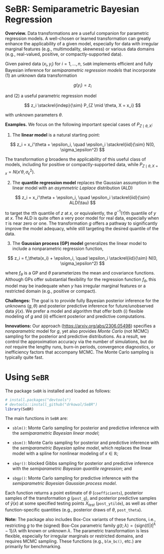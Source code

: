 SeBR: Semiparametric Bayesian Regression
================

**Overview.** Data transformations are a useful companion for parametric
regression models. A well-chosen or learned transformation can greatly
enhance the applicability of a given model, especially for data with
irregular marginal features (e.g., multimodality, skewness) or various
data domains (e.g., real-valued, positive, or compactly-supported data).

Given paired data $(x_i,y_i)$ for $i=1,\ldots,n$, `SeBR` implements
efficient and fully Bayesian inference for *semiparametric regression
models* that incorporate (1) an unknown data transformation

$$
g(y_i) = z_i
$$

and (2) a useful parametric regression model

$$
z_i  \stackrel{indep}{\sim} P_{Z \mid \theta, X = x_i}
$$

with unknown parameters $\theta$.

**Examples.** We focus on the following important special cases of
$P_{Z \mid \theta, X}$:

1.  The **linear model** is a natural starting point:

$$
z_i = x_i'\theta + \epsilon_i, \quad \epsilon_i \stackrel{iid}{\sim} N(0, \sigma_\epsilon^2)
$$

The transformation $g$ broadens the applicability of this useful class
of models, including for positive or compactly-supported data, while
$P_{Z \mid \theta, X=x} = N(x'\theta, \sigma_\epsilon^2)$.

2.  The **quantile regression model** replaces the Gaussian assumption
    in the linear model with an *asymmetric Laplace* distribution (ALD)

$$
z_i = x_i'\theta + \epsilon_i, \quad \epsilon_i \stackrel{iid}{\sim} ALD(\tau)
$$

to target the $\tau$th quantile of $z$ at $x$, or equivalently, the
$g^{-1}(\tau)$th quantile of $y$ at $x$. The ALD is quite often a very
poor model for real data, especially when $\tau$ is near zero or one.
The transformation $g$ offers a pathway to significantly improve the
model adequacy, while still targeting the desired quantile of the data.

3.  The **Gaussian process (GP) model** generalizes the linear model to
    include a nonparametric regression function,

$$
z_i = f_\theta(x_i) + \epsilon_i, \quad  \epsilon_i \stackrel{iid}{\sim} N(0, \sigma_\epsilon^2)
$$

where $f_\theta$ is a GP and $\theta$ parameterizes the mean and
covariance functions. Although GPs offer substantial flexibility for the
regression function $f_\theta$, this model may be inadequate when $y$
has irregular marginal features or a restricted domain (e.g., positive
or compact).

**Challenges:** The goal is to provide fully Bayesian posterior
inference for the unknowns $(g, \theta)$ and posterior predictive
inference for future/unobserved data $\tilde y(x)$. We prefer a model
and algorithm that offer both (i) flexible modeling of $g$ and (ii)
efficient posterior and predictive computations.

**Innovations:** Our approach (<https://arxiv.org/abs/2306.05498>)
specifies a *nonparametric* model for $g$, yet also provides *Monte
Carlo* (not MCMC) sampling for the posterior and predictive
distributions. As a result, we control the approximation accuracy via
the number of simulations, but do *not* require the lengthy runs,
burn-in periods, convergence diagnostics, or inefficiency factors that
accompany MCMC. The Monte Carlo sampling is typically quite fast.

# Using `SeBR`

The package `SeBR` is installed and loaded as follows:

``` r
# install.packages("devtools")
# devtools::install_github("drkowal/SeBR")
library(SeBR) 
```

The main functions in `SeBR` are:

- `sblm()`: Monte Carlo sampling for posterior and predictive inference
  with the *semiparametric Bayesian linear model*;

- `sbsm()`: Monte Carlo sampling for posterior and predictive inference
  with the *semiparametric Bayesian spline model*, which replaces the
  linear model with a spline for nonlinear modeling of
  $x \in \mathbb{R}$;

- `sbqr()`: blocked Gibbs sampling for posterior and predictive
  inference with the *semiparametric Bayesian quantile regression*; and

- `sbgp()`: Monte Carlo sampling for predictive inference with the
  *semiparametric Bayesian Gaussian process model*.

Each function returns a point estimate of $\theta$ (`coefficients`),
posterior samples of the transformation $g$ (`post_g`), and posterior
predictive samples of $\tilde y(x)$ at some specified testing points
$X_{test}$ (`post_ytilde`), as well as other function-specific
quantities (e.g., posterior draws of $\theta$, `post_theta`).

**Note:** The package also includes Box-Cox variants of these functions,
i.e., restricting $g$ to the (signed) Box-Cox parametric family
$g(t; \lambda) = \{\mbox{sign}(t) \vert t \vert^\lambda - 1\}/\lambda$
with known or unknown $\lambda$. The parametric transformation is less
flexible, especially for irregular marginals or restricted domains, and
requires MCMC sampling. These functions (e.g., `blm_bc()`, etc.) are
primarily for benchmarking.
